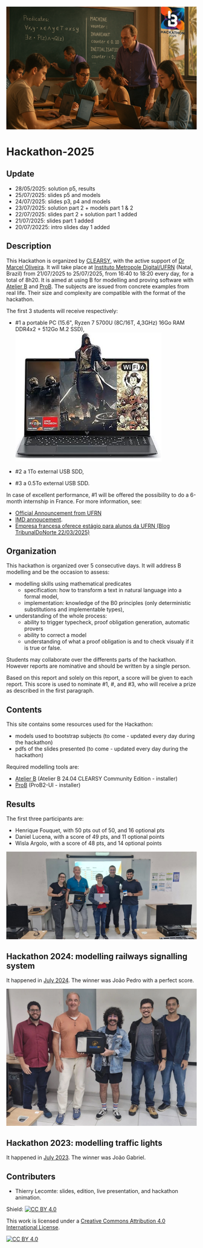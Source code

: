 ![](titire-officiel-hackathon-2025.png)
# Hackathon-2025
## Update
- 28/05/2025: solution p5, results
- 25/07/2025: slides p5 and models
- 24/07/2025: slides p3, p4 and models
- 23/07/2025: solution part 2 + models part 1 & 2
- 22/07/2025: slides part 2 + solution part 1 added
- 21/07/2025: slides part 1 added
- 20/07/20225: intro slides day 1 added

## Description
This Hackathon is organized by [CLEARSY](https://www.clearsy.com/en/), with the active support of [Dr Marcel Oliveira](https://www.dimap.ufrn.br/~marcel).
It will take place at [Instituto Metropole Digital/UFRN](https://maps.app.goo.gl/tDVkFT9e4XMnW86L7) (Natal, Brazil) from 21/07/2025 to 25/07/2025, from 16:40 to 18:20 every day, for a total of 8h20.
It is aimed at using B for modelling and proving software with [Atelier B](https://www.atelierb.eu/en/) and [ProB](https://prob.hhu.de/).
The subjects are issued from concrete examples from real life. Their size and complexity are compatible with the format of the hackathon.

The first 3 students will receive respectively:
- #1 a portable PC (15.6", Ryzen 7 5700U (8C/16T, 4,3GHz) 16Go RAM DDR4x2 + 512Go M.2 SSD),
![](PC.jpg)

- #2 a 1To external USB SDD,
- #3 a 0.5To external USB SDD. 

In case of excellent performance, #1 will be offered the possibility to do a 6-month internship in France.
For more information, see:
- [Official Announcement from UFRN](https://boletim.ufrn.br/publico/informativo/4724.pdf)
- [IMD annoucement](https://www.instagram.com/reel/DHMIOGQS8PE/?igsh=bm5ncTMwdm5zM2Vs).
- [Empresa francesa oferece estágio para alunos da UFRN (Blog TribunalDoNorte 22/03/2025)](https://blog.tribunadonorte.com.br/territoriolivre/empresa-francesa-oferece-estagio-para-alunos-da-ufrn/)

## Organization
This hackathon is organized over 5 consecutive days.
It will address B modelling and be the occasion to assess:
- modelling skills using mathematical predicates
  - specification: how to transform a text in natural language into a formal model,
  - implementation: knowledge of the B0 principles (only deterministic substitutions and implementable types),
- understanding of the whole process:
  - ability to trigger typecheck, proof obligation generation, automatic provers
  - ability to correct a model
  - understanding of what a proof obligation is and to check visualy if it is true or false.

Students may collaborate over the differents parts of the hackathon. However reports are nominative and should be written by a single person.

Based on this report and solely on this report, a score will be given to each report. 
This score is used to nominate #1, #, and #3, who will receive a prize as described in the first paragraph. 

## Contents
This site contains some resources used for the Hackathon:
- models used to bootstrap subjects (to come - updated every day during the hackathon)
- pdfs of the slides presented (to come - updated every day during the hackathon)

Required modelling tools are:
- [Atelier B](https://www.atelierb.eu/en/atelier-b-support-maintenance/download-atelier-b/)  (Atelier B 24.04 CLEARSY Community Edition - installer)
- [ProB](https://prob.hhu.de/w/index.php?title=Download#ProB2-UI_(based_on_JavaFX)) (ProB2-UI - installer)

## Results

The first three participants are:

- Henrique Fouquet, with 50 pts out of 50, and 16 optional pts
- Daniel Lucena, with a score of 49 pts, and 11 optional points
- Wisla Argolo, with a score of 48 pts, and 14 optional points

![](results.jpg)


## Hackathon 2024: modelling railways signalling system

It happened in [July 2024](https://github.com/CLEARSY/hackathon-2024).
The winner was João Pedro with a perfect score.

![](winners-hackathon-2024.png)

## Hackathon 2023: modelling traffic lights

It happened in [July 2023](https://github.com/CLEARSY/hackathon).
The winner was João Gabriel.

## Contributers
- Thierry Lecomte: slides, edition, live presentation, and hackathon animation.

Shield: [![CC BY 4.0][cc-by-shield]][cc-by]

This work is licensed under a
[Creative Commons Attribution 4.0 International License][cc-by].

[![CC BY 4.0][cc-by-image]][cc-by]

[cc-by]: http://creativecommons.org/licenses/by/4.0/
[cc-by-image]: https://i.creativecommons.org/l/by/4.0/88x31.png
[cc-by-shield]: https://img.shields.io/badge/License-CC%20BY%204.0-lightgrey.svg
